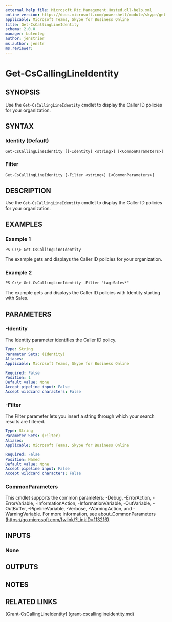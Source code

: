 ```yaml
---
external help file: Microsoft.Rtc.Management.Hosted.dll-help.xml
online version: https://docs.microsoft.com/powershell/module/skype/get-cscallinglineidentity
applicable: Microsoft Teams, Skype for Business Online
title: Get-CsCallingLineIdentity
schema: 2.0.0
manager: bulenteg
author: jenstrier
ms.author: jenstr
ms.reviewer:
---
```


# Get-CsCallingLineIdentity

## SYNOPSIS
Use the `Get-CsCallingLineIdentity` cmdlet to display the Caller ID policies for your organization.

## SYNTAX

### Identity (Default)
```
Get-CsCallingLineIdentity [[-Identity] <string>] [<CommonParameters>]
```

### Filter
```
Get-CsCallingLineIdentity [-Filter <string>] [<CommonParameters>]
```

## DESCRIPTION
Use the `Get-CsCallingLineIdentity` cmdlet to display the Caller ID policies for your organization.

## EXAMPLES

###  Example 1
```
PS C:\> Get-CsCallingLineIdentity
```

The example gets and displays the Caller ID policies for your organization.

###  Example 2
```
PS C:\> Get-CsCallingLineIdentity -Filter "tag:Sales*"
```

The example gets and displays the Caller ID policies with Identity starting with Sales.

## PARAMETERS

### -Identity
The Identity parameter identifies the Caller ID policy.

```yaml
Type: String
Parameter Sets: (Identity)
Aliases: 
Applicable: Microsoft Teams, Skype for Business Online

Required: False
Position: 1
Default value: None
Accept pipeline input: False
Accept wildcard characters: False
```

### -Filter
The Filter parameter lets you insert a string through which your search results are filtered.

```yaml
Type: String
Parameter Sets: (Filter)
Aliases: 
Applicable: Microsoft Teams, Skype for Business Online

Required: False
Position: Named
Default value: None
Accept pipeline input: False
Accept wildcard characters: False
```

### CommonParameters
This cmdlet supports the common parameters: -Debug, -ErrorAction, -ErrorVariable, -InformationAction, -InformationVariable, -OutVariable, -OutBuffer, -PipelineVariable, -Verbose, -WarningAction, and -WarningVariable. For more information, see about_CommonParameters (https://go.microsoft.com/fwlink/?LinkID=113216).


## INPUTS

### None

## OUTPUTS

## NOTES


## RELATED LINKS

[Grant-CsCallingLineIdentity] (grant-cscallinglineidentity.md)
